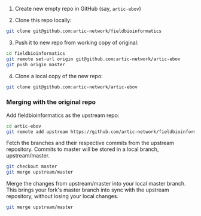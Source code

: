 1. Create new empty repo in GitHub (say, `artic-ebov`)

2. Clone this repo locally:
```bash
git clone git@github.com:artic-network/fieldbioinformatics
```

3. Push it to new repo from working copy of original:
```bash
cd fieldbioinformatics
git remote set-url origin git@github.com:artic-network/artic-ebov
git push origin master
```

4. Clone a local copy of the new repo:
```bash
git clone git@github.com:artic-network/artic-ebov
```

### Merging with the original repo

Add fieldbioinformatics as the upstream repo:
```bash
cd artic-ebov
git remote add upstream https://github.com/artic-network/fieldbioinformatics
```

Fetch the branches and their respective commits from the upstream repository. Commits to master will be stored in a local branch, upstream/master.
```bash
git checkout master
git merge upstream/master
```

Merge the changes from upstream/master into your local master branch. This brings your fork's master branch into sync with the upstream repository, without losing your local changes.
```bash
git merge upstream/master
```
